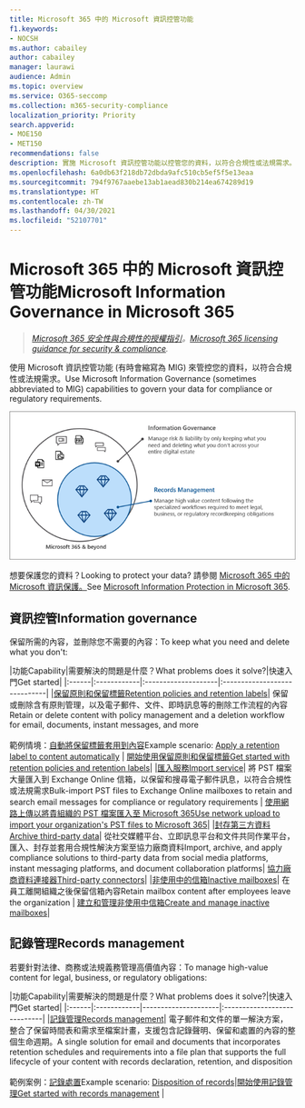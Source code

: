 ```yaml
---
title: Microsoft 365 中的 Microsoft 資訊控管功能
f1.keywords:
- NOCSH
ms.author: cabailey
author: cabailey
manager: laurawi
audience: Admin
ms.topic: overview
ms.service: O365-seccomp
ms.collection: m365-security-compliance
localization_priority: Priority
search.appverid:
- MOE150
- MET150
recommendations: false
description: 實施 Microsoft 資訊控管功能以控管您的資料，以符合合規性或法規需求。
ms.openlocfilehash: 6a0db63f218db72dbda9afc510cb5ef5f5e13eaa
ms.sourcegitcommit: 794f9767aaebe13ab1aead830b214ea674289d19
ms.translationtype: HT
ms.contentlocale: zh-TW
ms.lasthandoff: 04/30/2021
ms.locfileid: "52107701"
---
```

# <a name="microsoft-information-governance-in-microsoft-365"></a><span data-ttu-id="aec87-103">Microsoft 365 中的 Microsoft 資訊控管功能</span><span class="sxs-lookup"><span data-stu-id="aec87-103">Microsoft Information Governance in Microsoft 365</span></span>

><span data-ttu-id="aec87-104">*[Microsoft 365 安全性與合規性的授權指引](/office365/servicedescriptions/microsoft-365-service-descriptions/microsoft-365-tenantlevel-services-licensing-guidance/microsoft-365-security-compliance-licensing-guidance)。*</span><span class="sxs-lookup"><span data-stu-id="aec87-104">*[Microsoft 365 licensing guidance for security & compliance](/office365/servicedescriptions/microsoft-365-service-descriptions/microsoft-365-tenantlevel-services-licensing-guidance/microsoft-365-security-compliance-licensing-guidance).*</span></span>

<span data-ttu-id="aec87-105">使用 Microsoft 資訊控管功能 (有時會縮寫為 MIG) 來管控您的資料，以符合合規性或法規需求。</span><span class="sxs-lookup"><span data-stu-id="aec87-105">Use Microsoft Information Governance (sometimes abbreviated to MIG) capabilities to govern your data for compliance or regulatory requirements.</span></span>

![管控您的資料 - 資訊管控與記錄管理](../media/information-governance-records-management.png)

<span data-ttu-id="aec87-107">想要保護您的資料？</span><span class="sxs-lookup"><span data-stu-id="aec87-107">Looking to protect your data?</span></span> <span data-ttu-id="aec87-108">請參閱 [Microsoft 365 中的 Microsoft 資訊保護。](information-protection.md)</span><span class="sxs-lookup"><span data-stu-id="aec87-108">See [Microsoft Information Protection in Microsoft 365](information-protection.md).</span></span>

## <a name="information-governance"></a><span data-ttu-id="aec87-109">資訊控管</span><span class="sxs-lookup"><span data-stu-id="aec87-109">Information governance</span></span>

<span data-ttu-id="aec87-110">保留所需的內容，並刪除您不需要的內容：</span><span class="sxs-lookup"><span data-stu-id="aec87-110">To keep what you need and delete what you don't:</span></span>
 
|<span data-ttu-id="aec87-111">功能</span><span class="sxs-lookup"><span data-stu-id="aec87-111">Capability</span></span>|<span data-ttu-id="aec87-112">需要解決的問題是什麼？</span><span class="sxs-lookup"><span data-stu-id="aec87-112">What problems does it solve?</span></span>|<span data-ttu-id="aec87-113">快速入門</span><span class="sxs-lookup"><span data-stu-id="aec87-113">Get started</span></span>|
|:------|:------------|:--------------------|:-----------------------------|
|[<span data-ttu-id="aec87-114">保留原則和保留標籤</span><span class="sxs-lookup"><span data-stu-id="aec87-114">Retention policies and retention labels</span></span>](retention.md)| <span data-ttu-id="aec87-115">保留或刪除含有原則管理，以及電子郵件、文件、即時訊息等的刪除工作流程的內容</span><span class="sxs-lookup"><span data-stu-id="aec87-115">Retain or delete content with policy management and a deletion workflow for email, documents, instant messages, and more</span></span> <br /><br /><span data-ttu-id="aec87-116">範例情境：[自動將保留標籤套用到內容](apply-retention-labels-automatically.md)</span><span class="sxs-lookup"><span data-stu-id="aec87-116">Example scenario: [Apply a retention label to content automatically](apply-retention-labels-automatically.md)</span></span> | [<span data-ttu-id="aec87-117">開始使用保留原則和保留標籤</span><span class="sxs-lookup"><span data-stu-id="aec87-117">Get started with retention policies and retention labels</span></span>](get-started-with-retention.md)|
|[<span data-ttu-id="aec87-118">匯入服務</span><span class="sxs-lookup"><span data-stu-id="aec87-118">Import service</span></span>](importing-pst-files-to-office-365.md)| <span data-ttu-id="aec87-119">將 PST 檔案大量匯入到 Exchange Online 信箱，以保留和搜尋電子郵件訊息，以符合合規性或法規需求</span><span class="sxs-lookup"><span data-stu-id="aec87-119">Bulk-import PST files to Exchange Online mailboxes to retain and search email messages for compliance or regulatory requirements</span></span> | [<span data-ttu-id="aec87-120">使用網路上傳以將貴組織的 PST 檔案匯入至 Microsoft 365</span><span class="sxs-lookup"><span data-stu-id="aec87-120">Use network upload to import your organization's PST files to Microsoft 365</span></span>](use-network-upload-to-import-pst-files.md)|
|[<span data-ttu-id="aec87-121">封存第三方資料</span><span class="sxs-lookup"><span data-stu-id="aec87-121">Archive third-party data</span></span>](archiving-third-party-data.md)| <span data-ttu-id="aec87-122">從社交媒體平台、立即訊息平台和文件共同作業平台，匯入、封存並套用合規性解決方案至協力廠商資料</span><span class="sxs-lookup"><span data-stu-id="aec87-122">Import, archive, and apply compliance solutions to third-party data from social media platforms, instant messaging platforms, and document collaboration platforms</span></span>| [<span data-ttu-id="aec87-123">協力廠商資料連接器</span><span class="sxs-lookup"><span data-stu-id="aec87-123">Third-party connectors</span></span>](archiving-third-party-data.md#third-party-data-connectors)|
|[<span data-ttu-id="aec87-124">非使用中的信箱</span><span class="sxs-lookup"><span data-stu-id="aec87-124">Inactive mailboxes</span></span>](inactive-mailboxes-in-office-365.md)| <span data-ttu-id="aec87-125">在員工離開組織之後保留信箱內容</span><span class="sxs-lookup"><span data-stu-id="aec87-125">Retain mailbox content after employees leave the organization</span></span> | [<span data-ttu-id="aec87-126">建立和管理非使用中信箱</span><span class="sxs-lookup"><span data-stu-id="aec87-126">Create and manage inactive mailboxes</span></span>](create-and-manage-inactive-mailboxes.md)|

## <a name="records-management"></a><span data-ttu-id="aec87-127">記錄管理</span><span class="sxs-lookup"><span data-stu-id="aec87-127">Records management</span></span>

<span data-ttu-id="aec87-128">若要針對法律、商務或法規義務管理高價值內容：</span><span class="sxs-lookup"><span data-stu-id="aec87-128">To manage high-value content for legal, business, or regulatory obligations:</span></span>

|<span data-ttu-id="aec87-129">功能</span><span class="sxs-lookup"><span data-stu-id="aec87-129">Capability</span></span>|<span data-ttu-id="aec87-130">需要解決的問題是什麼？</span><span class="sxs-lookup"><span data-stu-id="aec87-130">What problems does it solve?</span></span>|<span data-ttu-id="aec87-131">快速入門</span><span class="sxs-lookup"><span data-stu-id="aec87-131">Get started</span></span>|
|:------|:------------|---------------------|:----------------------------|
|[<span data-ttu-id="aec87-132">記錄管理</span><span class="sxs-lookup"><span data-stu-id="aec87-132">Records management</span></span>](records-management.md)| <span data-ttu-id="aec87-133">電子郵件和文件的單一解決方案，整合了保留時間表和需求至檔案計畫，支援包含記錄聲明、保留和處置的內容的整個生命週期。</span><span class="sxs-lookup"><span data-stu-id="aec87-133">A single solution for email and documents that incorporates retention schedules and requirements into a file plan that supports the full lifecycle of your content with records declaration, retention, and disposition</span></span> <br /><br /><span data-ttu-id="aec87-134">範例案例：[記錄處置](disposition.md#disposition-of-records)</span><span class="sxs-lookup"><span data-stu-id="aec87-134">Example scenario: [Disposition of records](disposition.md#disposition-of-records)</span></span>|[<span data-ttu-id="aec87-135">開始使用記錄管理</span><span class="sxs-lookup"><span data-stu-id="aec87-135">Get started with records management</span></span>](get-started-with-records-management.md) |